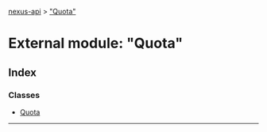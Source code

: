 [nexus-api](../README.md) > ["Quota"](../modules/_quota_.md)

# External module: "Quota"

## Index

### Classes

* [Quota](../classes/_quota_.quota.md)

---

